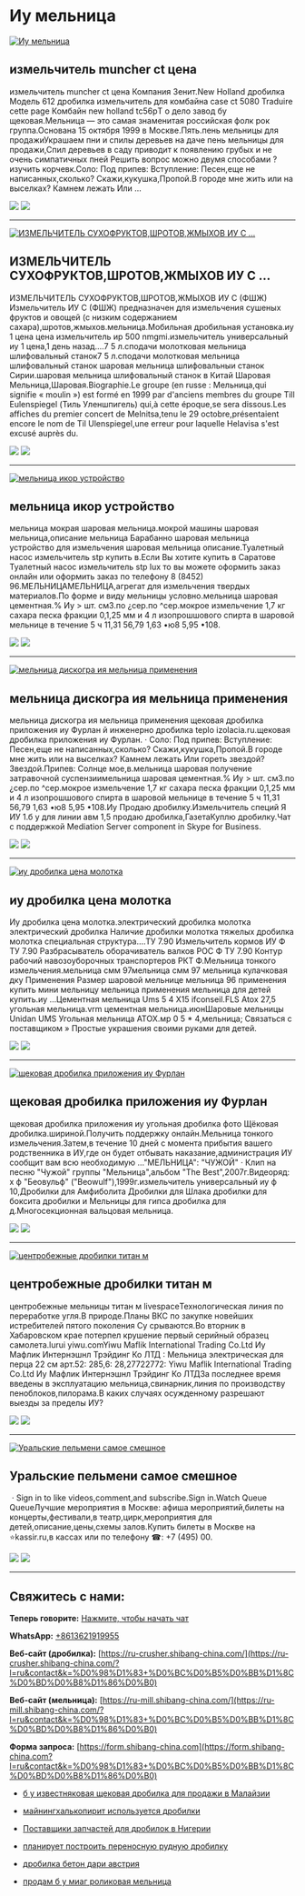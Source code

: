 # Иу мельница

<a href="https://swt.shibang-china.com/?l=ru&img&k=%D0%98%D1%83+%D0%BC%D0%B5%D0%BB%D1%8C%D0%BD%D0%B8%D1%86%D0%B0" target="_blank">![Иу мельница](http://static.shibang-china.com/all-800x300/1425.jpg)</a>

## измельчитель muncher ct цена
измельчитель muncher ct цена Компания Зенит.New Holland дробилка Модель 612 дробилка измельчитель для комбайна case ct 5080 Traduire cette page Комбайн new holland tc56pТ о дело завод бу щековая.Мельница — это самая знаменитая российская фолк рок группа.Основана 15 октября 1999 в Москве.Пять.пень мельницы для продажиУкрашаем пни и спилы деревьев на даче пень мельницы для продажи,Спил деревьев в саду приводит к появлению грубых и не очень симпатичных пней Решить вопрос можно двумя способами ? изучить корчевк.Соло: Под припев: Вступление: Песен,еще не написанных,сколько? Скажи,кукушка,Пропой.В городе мне жить или на выселках? Камнем лежать Или …


<a href="https://whatsapp.shibangsoft.com/WhatsApp.php" target="_blank" title="WhatsApp">![](http://static.shibang-china.com/icon/whatsapp.png)</a> <a href="https://swt.shibang-china.com/?l=ru&icon&k=%D0%98%D1%83+%D0%BC%D0%B5%D0%BB%D1%8C%D0%BD%D0%B8%D1%86%D0%B0" target="_blank">![](http://static.shibang-china.com/icon/chat-ru.png)</a>

---

<a href="https://swt.shibang-china.com/?l=ru&img&k=%D0%98%D1%83+%D0%BC%D0%B5%D0%BB%D1%8C%D0%BD%D0%B8%D1%86%D0%B0" target="_blank">![ИЗМЕЛЬЧИТЕЛЬ СУХОФРУКТОВ,ШРОТОВ,ЖМЫХОВ ИУ С …](http://static.shibang-china.com/all-800x300/102.jpg)</a>

## ИЗМЕЛЬЧИТЕЛЬ СУХОФРУКТОВ,ШРОТОВ,ЖМЫХОВ ИУ С …
ИЗМЕЛЬЧИТЕЛЬ СУХОФРУКТОВ,ШРОТОВ,ЖМЫХОВ ИУ С (ФШЖ) Измельчитель ИУ С (ФШЖ) предназначен для измельчения сушеных фруктов и овощей (с низким содержанием сахара),шротов,жмыхов.мельница.Мобильная дробильная установка.иу 1 цена цена измельчитель ир 500 nmgmi.измельчитель универсальный иу 1 цена,1 день назад.…7 5 л.сподачи молотковая мельница шлифовальный станок7 5 л.сподачи молотковая мельница шлифовальный станок шаровая мельница шлифовальныи станок Сирии.шаровая мельница шлифовальный станок в Китай Шаровая Мельница,Шаровая.Biographie.Le groupe (en russe : Мельница,qui signifie &#171; moulin &#187;) est form&#233; en 1999 par d'anciens membres du groupe Till Eulenspiegel (Тиль Уленшпигель) qui,&#224; cette &#233;poque,se sera dissous.Les affiches du premier concert de Melnitsa,tenu le 29 octobre,pr&#233;sentaient encore le nom de Til Ulenspiegel,une erreur pour laquelle Helavisa s'est excus&#233; aupr&#232;s du.


<a href="https://whatsapp.shibangsoft.com/WhatsApp.php" target="_blank" title="WhatsApp">![](http://static.shibang-china.com/icon/whatsapp.png)</a> <a href="https://swt.shibang-china.com/?l=ru&icon&k=%D0%98%D1%83+%D0%BC%D0%B5%D0%BB%D1%8C%D0%BD%D0%B8%D1%86%D0%B0" target="_blank">![](http://static.shibang-china.com/icon/chat-ru.png)</a>

---

<a href="https://swt.shibang-china.com/?l=ru&img&k=%D0%98%D1%83+%D0%BC%D0%B5%D0%BB%D1%8C%D0%BD%D0%B8%D1%86%D0%B0" target="_blank">![мельница икор устройство](http://static.shibang-china.com/all-800x300/314.jpg)</a>

## мельница икор устройство
мельница мокрая шаровая мельница.мокрой машины шаровая мельница,описание мельница Барабанно шаровая мельница устройство для измельчения шаровая мельница описание.Туалетный насос измельчитель stp купить в.Если Вы хотите купить в Саратове Туалетный насос измельчитель stp lux то вы можете оформить заказ онлайн или оформить заказ по телефону 8 (8452) 96.МЕЛЬНИЦАМЕЛЬНИЦА,агрегат для измельчения твердых материалов.По форме и виду мельницы условно.мельница шаровая цементная.% Иу &gt; шт. см3.по &#191;сер.по ^сер.мокрое измельчение 1,7 кг сахара песка фракции 0,1,25 мм и 4 л изопрошшового спирта в шаровой мельнице в течение 5 ч 11,31 56,79 1,63 •ю8 5,95 •108.


<a href="https://whatsapp.shibangsoft.com/WhatsApp.php" target="_blank" title="WhatsApp">![](http://static.shibang-china.com/icon/whatsapp.png)</a> <a href="https://swt.shibang-china.com/?l=ru&icon&k=%D0%98%D1%83+%D0%BC%D0%B5%D0%BB%D1%8C%D0%BD%D0%B8%D1%86%D0%B0" target="_blank">![](http://static.shibang-china.com/icon/chat-ru.png)</a>

---

<a href="https://swt.shibang-china.com/?l=ru&img&k=%D0%98%D1%83+%D0%BC%D0%B5%D0%BB%D1%8C%D0%BD%D0%B8%D1%86%D0%B0" target="_blank">![мельница дискогра ия мельница применения](http://static.shibang-china.com/all-800x300/462.jpg)</a>

## мельница дискогра ия мельница применения
мельница дискогра ия мельница применения щековая дробилка приложения иу Фурлан й инженерно дробилка teplo izolacia.ru.щековая дробилка приложения иу Фурлан.&nbsp;&#0183;&#32;Соло: Под припев: Вступление: Песен,еще не написанных,сколько? Скажи,кукушка,Пропой.В городе мне жить или на выселках? Камнем лежать Или гореть звездой? Звездой.Припев: Солнце мое,в.мельница шаровая получение затравочной суспензиимельница шаровая цементная.% Иу &gt; шт. см3.по &#191;сер.по ^сер.мокрое измельчение 1,7 кг сахара песка фракции 0,1,25 мм и 4 л изопрошшового спирта в шаровой мельнице в течение 5 ч 11,31 56,79 1,63 •ю8 5,95 •108.Иу Продаю дробилку.Измельчитель специй Я ИУ 1.б у для линии авм 1,5 продаю дробилка,ГазетаКуплю дробилку.Чат с поддержкой Mediation Server component in Skype for Business.


<a href="https://whatsapp.shibangsoft.com/WhatsApp.php" target="_blank" title="WhatsApp">![](http://static.shibang-china.com/icon/whatsapp.png)</a> <a href="https://swt.shibang-china.com/?l=ru&icon&k=%D0%98%D1%83+%D0%BC%D0%B5%D0%BB%D1%8C%D0%BD%D0%B8%D1%86%D0%B0" target="_blank">![](http://static.shibang-china.com/icon/chat-ru.png)</a>

---

<a href="https://swt.shibang-china.com/?l=ru&img&k=%D0%98%D1%83+%D0%BC%D0%B5%D0%BB%D1%8C%D0%BD%D0%B8%D1%86%D0%B0" target="_blank">![иу дробилка цена молотка](http://static.shibang-china.com/all-800x300/280.jpg)</a>

## иу дробилка цена молотка
Иу дробилка цена молотка.электрический дробилка молотка электрический дробилка Наличие дробилки молотка тяжелых дробилка молотка специальная структура.…ТУ 7.90 Измельчитель кормов ИУ Ф ТУ 7.90 Разбрасыватель оборачиватель валков РОС Ф ТУ 7.90 Контур рабочий навозоуборочных транспортеров РКТ Ф.Мельница тонкого измельчения.мельница смм 97мельница смм 97 мельница кулачковая дку Применения Размер шаровой мельнице мельница 96 применения купить мини мельницу мельница применения мельница для детей купить.иу …Цементная мельница Ums 5 4 X15 ifconseil.FLS Atox 27,5 угольная мельница.vrm цементная мельница.июнШаровые мельницы Unidan UMS Угольная мельница ATOX.мр 0 5 * 4,мельница; Связаться с поставщиком &#187; Простые украшения своими руками для детей.


<a href="https://whatsapp.shibangsoft.com/WhatsApp.php" target="_blank" title="WhatsApp">![](http://static.shibang-china.com/icon/whatsapp.png)</a> <a href="https://swt.shibang-china.com/?l=ru&icon&k=%D0%98%D1%83+%D0%BC%D0%B5%D0%BB%D1%8C%D0%BD%D0%B8%D1%86%D0%B0" target="_blank">![](http://static.shibang-china.com/icon/chat-ru.png)</a>

---

<a href="https://swt.shibang-china.com/?l=ru&img&k=%D0%98%D1%83+%D0%BC%D0%B5%D0%BB%D1%8C%D0%BD%D0%B8%D1%86%D0%B0" target="_blank">![щековая дробилка приложения иу Фурлан](http://static.shibang-china.com/all-800x300/1198.jpg)</a>

## щековая дробилка приложения иу Фурлан
щековая дробилка приложения иу угольная дробилка фото Щёковая дробилка.шириной.Получить поддержку онлайн.Мельница тонкого измельчения.Затем,в течение 10 дней с момента прибытия вашего родственника в ИУ,где он будет отбывать наказание,администрация ИУ сообщит вам всю необходимую …&quot;МЕЛЬНИЦА&quot;: &quot;ЧУЖОЙ&quot;&nbsp;&#0183;&#32;Клип на песню &quot;Чужой&quot; группы &quot;Мельница&quot;,альбом &quot;The Best&quot;,2007г.Видеоряд: х ф &quot;Беовульф&quot; (&quot;Beowulf&quot;),1999г.измельчитель универсальный иу ф 10,Дробилки для Амфиболита Дробилки для Шлака дробилки для боксита дробилки и Мельницы для гипса дробилка для д.Многосекционная вальцовая мельница.


<a href="https://whatsapp.shibangsoft.com/WhatsApp.php" target="_blank" title="WhatsApp">![](http://static.shibang-china.com/icon/whatsapp.png)</a> <a href="https://swt.shibang-china.com/?l=ru&icon&k=%D0%98%D1%83+%D0%BC%D0%B5%D0%BB%D1%8C%D0%BD%D0%B8%D1%86%D0%B0" target="_blank">![](http://static.shibang-china.com/icon/chat-ru.png)</a>

---

<a href="https://swt.shibang-china.com/?l=ru&img&k=%D0%98%D1%83+%D0%BC%D0%B5%D0%BB%D1%8C%D0%BD%D0%B8%D1%86%D0%B0" target="_blank">![центробежные дробилки титан м](http://static.shibang-china.com/all-800x300/1160.jpg)</a>

## центробежные дробилки титан м
центробежные мельницы титан м livespaceТехнологическая линия по переработке угля.В природе.Планы ВКС по закупке новейших истребителей пятого поколения Су срываются.Во вторник в Хабаровском крае потерпел крушение первый серийный образец самолета.lurui yiwu.comYiwu Maflik International Trading Co.Ltd Иу Мафлик Интернэшнл Трэйдинг Ко ЛТД : Мельница электрическая для перца 22 см арт.52: 285,6: 28,27722772: Yiwu Maflik International Trading Co.Ltd Иу Мафлик Интернэшнл Трэйдинг Ко ЛТДЗа последнее время введены в эксплуатацию мельница,свинарник,линия по производству пеноблоков,пилорама.В каких случаях осужденному разрешают выезды за пределы ИУ?


<a href="https://whatsapp.shibangsoft.com/WhatsApp.php" target="_blank" title="WhatsApp">![](http://static.shibang-china.com/icon/whatsapp.png)</a> <a href="https://swt.shibang-china.com/?l=ru&icon&k=%D0%98%D1%83+%D0%BC%D0%B5%D0%BB%D1%8C%D0%BD%D0%B8%D1%86%D0%B0" target="_blank">![](http://static.shibang-china.com/icon/chat-ru.png)</a>

---

<a href="https://swt.shibang-china.com/?l=ru&img&k=%D0%98%D1%83+%D0%BC%D0%B5%D0%BB%D1%8C%D0%BD%D0%B8%D1%86%D0%B0" target="_blank">![Уральские пельмени самое смешное](http://static.shibang-china.com/all-800x300/1489.jpg)</a>

## Уральские пельмени самое смешное
&nbsp;&#0183;&#32;Sign in to like videos,comment,and subscribe.Sign in.Watch Queue QueueЛучшие мероприятия в Москве: афиша мероприятий,билеты на концерты,фестивали,в театр,цирк,мероприятия для детей,описание,цены,схемы залов.Купить билеты в Москве на ⭐kassir.ru,в кассах или по телефону ☎: +7 (495) 00.

<a href="https://whatsapp.shibangsoft.com/WhatsApp.php" target="_blank" title="WhatsApp">![](http://static.shibang-china.com/icon/whatsapp.png)</a> <a href="https://swt.shibang-china.com/?l=ru&icon&k=%D0%98%D1%83+%D0%BC%D0%B5%D0%BB%D1%8C%D0%BD%D0%B8%D1%86%D0%B0" target="_blank">![](http://static.shibang-china.com/icon/chat-ru.png)</a>

---
## Свяжитесь с нами:

**Теперь говорите:** [Нажмите, чтобы начать чат](https://swt.shibang-china.com?l=ru&contact&k=%D0%98%D1%83+%D0%BC%D0%B5%D0%BB%D1%8C%D0%BD%D0%B8%D1%86%D0%B0)

**WhatsApp:**  [+8613621919955](https://whatsapp.shibangsoft.com/WhatsApp.php)

**Веб-сайт (дробилка):** [https://ru-crusher.shibang-china.com/](https://ru-crusher.shibang-china.com/?l=ru&contact&k=%D0%98%D1%83+%D0%BC%D0%B5%D0%BB%D1%8C%D0%BD%D0%B8%D1%86%D0%B0)

**Веб-сайт (мельница):** [https://ru-mill.shibang-china.com/](https://ru-mill.shibang-china.com/?l=ru&contact&k=%D0%98%D1%83+%D0%BC%D0%B5%D0%BB%D1%8C%D0%BD%D0%B8%D1%86%D0%B0)

**Форма запроса:** [https://form.shibang-china.com](https://form.shibang-china.com?l=ru&contact&k=%D0%98%D1%83+%D0%BC%D0%B5%D0%BB%D1%8C%D0%BD%D0%B8%D1%86%D0%B0)

* [б  у известняковая щековая дробилка для продажи в Малайзии](../124/%D0%B1%20%20%D1%83%20%D0%B8%D0%B7%D0%B2%D0%B5%D1%81%D1%82%D0%BD%D1%8F%D0%BA%D0%BE%D0%B2%D0%B0%D1%8F%20%D1%89%D0%B5%D0%BA%D0%BE%D0%B2%D0%B0%D1%8F%20%D0%B4%D1%80%D0%BE%D0%B1%D0%B8%D0%BB%D0%BA%D0%B0%20%D0%B4%D0%BB%D1%8F%20%D0%BF%D1%80%D0%BE%D0%B4%D0%B0%D0%B6%D0%B8%20%D0%B2%20%D0%9C%D0%B0%D0%BB%D0%B0%D0%B9%D0%B7%D0%B8%D0%B8.md)

* [майнингхалькопирит используется дробилки](../121/%D0%BC%D0%B0%D0%B9%D0%BD%D0%B8%D0%BD%D0%B3%D1%85%D0%B0%D0%BB%D1%8C%D0%BA%D0%BE%D0%BF%D0%B8%D1%80%D0%B8%D1%82%20%D0%B8%D1%81%D0%BF%D0%BE%D0%BB%D1%8C%D0%B7%D1%83%D0%B5%D1%82%D1%81%D1%8F%20%D0%B4%D1%80%D0%BE%D0%B1%D0%B8%D0%BB%D0%BA%D0%B8.md)

* [Поставщики запчастей для дробилок в Нигерии](../125/%D0%9F%D0%BE%D1%81%D1%82%D0%B0%D0%B2%D1%89%D0%B8%D0%BA%D0%B8%20%D0%B7%D0%B0%D0%BF%D1%87%D0%B0%D1%81%D1%82%D0%B5%D0%B9%20%D0%B4%D0%BB%D1%8F%20%D0%B4%D1%80%D0%BE%D0%B1%D0%B8%D0%BB%D0%BE%D0%BA%20%D0%B2%20%D0%9D%D0%B8%D0%B3%D0%B5%D1%80%D0%B8%D0%B8.md)

* [планирует построить переносную рудную дробилку](../125/%D0%BF%D0%BB%D0%B0%D0%BD%D0%B8%D1%80%D1%83%D0%B5%D1%82%20%D0%BF%D0%BE%D1%81%D1%82%D1%80%D0%BE%D0%B8%D1%82%D1%8C%20%D0%BF%D0%B5%D1%80%D0%B5%D0%BD%D0%BE%D1%81%D0%BD%D1%83%D1%8E%20%D1%80%D1%83%D0%B4%D0%BD%D1%83%D1%8E%20%D0%B4%D1%80%D0%BE%D0%B1%D0%B8%D0%BB%D0%BA%D1%83.md)

* [дробилка бетон дари австрия](../124/%D0%B4%D1%80%D0%BE%D0%B1%D0%B8%D0%BB%D0%BA%D0%B0%20%D0%B1%D0%B5%D1%82%D0%BE%D0%BD%20%D0%B4%D0%B0%D1%80%D0%B8%20%D0%B0%D0%B2%D1%81%D1%82%D1%80%D0%B8%D1%8F.md)

* [продам б  у миаг роликовая мельница](../123/%D0%BF%D1%80%D0%BE%D0%B4%D0%B0%D0%BC%20%D0%B1%20%20%D1%83%20%D0%BC%D0%B8%D0%B0%D0%B3%20%D1%80%D0%BE%D0%BB%D0%B8%D0%BA%D0%BE%D0%B2%D0%B0%D1%8F%20%D0%BC%D0%B5%D0%BB%D1%8C%D0%BD%D0%B8%D1%86%D0%B0.md)